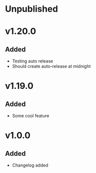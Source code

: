 # Unpublished

# v1.20.0
## Added
- Testing auto release
- Should create auto-release at midnight

# v1.19.0
## Added
- Some cool feature

# v1.0.0
## Added
- Changelog added



